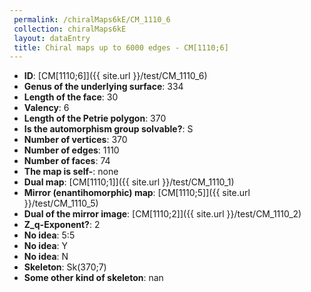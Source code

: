 ```yaml
--- 
 permalink: /chiralMaps6kE/CM_1110_6 
 collection: chiralMaps6kE
 layout: dataEntry
 title: Chiral maps up to 6000 edges - CM[1110;6]
---
```


- **ID**: [CM[1110;6]]({{ site.url }}/test/CM_1110_6)
- **Genus of the underlying surface**: 334
- **Length of the face**: 30
- **Valency**: 6
- **Length of the Petrie polygon**: 370
- **Is the automorphism group solvable?**: S
- **Number of vertices**: 370
- **Number of edges**: 1110
- **Number of faces**: 74
- **The map is self-**: none
- **Dual map**: [CM[1110;1]]({{ site.url }}/test/CM_1110_1)
- **Mirror (enantihomorphic) map**: [CM[1110;5]]({{ site.url }}/test/CM_1110_5)
- **Dual of the mirror image**: [CM[1110;2]]({{ site.url }}/test/CM_1110_2)
- **Z_q-Exponent?**: 2
- **No idea**:  5:5
- **No idea**: Y
- **No idea**: N
- **Skeleton**: Sk(370;7)
- **Some other kind of skeleton**: nan
